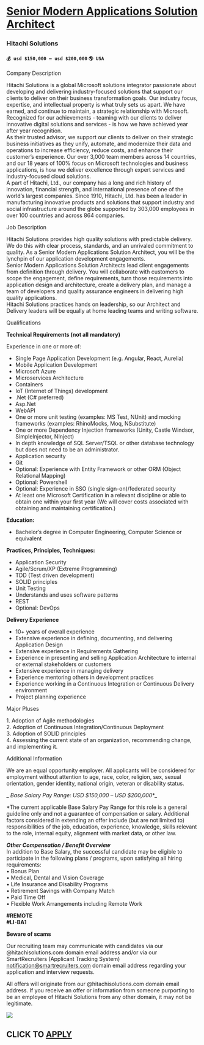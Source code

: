 # [Senior Modern Applications Solution Architect](https://www.remotewlb.com/apply/senior-modern-applications-solution-architect)  
### Hitachi Solutions  
#### `💰 usd $150,000 – usd $200,000` `🌎 USA`  
  
  

Company Description

  
Hitachi Solutions is a global Microsoft solutions integrator passionate about developing and delivering industry-focused solutions that support our clients to deliver on their business transformation goals. Our industry focus, expertise, and intellectual property is what truly sets us apart. We have earned, and continue to maintain, a strategic relationship with Microsoft. Recognized for our achievements - teaming with our clients to deliver innovative digital solutions and services - is how we have achieved year after year recognition.  
As their trusted advisor, we support our clients to deliver on their strategic business initiatives as they unify, automate, and modernize their data and operations to increase efficiency, reduce costs, and enhance their customer’s experience. Our over 3,000 team members across 14 countries, and our 18 years of 100% focus on Microsoft technologies and business applications, is how we deliver excellence through expert services and industry-focused cloud solutions.  
A part of Hitachi, Ltd., our company has a long and rich history of innovation, financial strength, and international presence of one of the world’s largest companies. Since 1910, Hitachi, Ltd. has been a leader in manufacturing innovative products and solutions that support industry and social infrastructure around the globe supported by 303,000 employees in over 100 countries and across 864 companies.  

  
  

Job Description

Hitachi Solutions provides high quality solutions with predictable delivery. We do this with clear process, standards, and an unrivaled commitment to quality. As a Senior Modern Applications Solution Architect, you will be the lynchpin of our application development engagements.  
Senior Modern Applications Solution Architects lead client engagements from definition through delivery. You will collaborate with customers to scope the engagement, define requirements, turn those requirements into application design and architecture, create a delivery plan, and manage a team of developers and quality assurance engineers in delivering high quality applications.  
Hitachi Solutions practices hands on leadership, so our Architect and Delivery leaders will be equally at home leading teams and writing software.  

  
  

Qualifications

 **Technical Requirements (not all mandatory)**

Experience in one or more of:

  * Single Page Application Development (e.g. Angular, React, Aurelia)
  * Mobile Application Development
  * Microsoft Azure 
  * Microservices Architecture
  * Containers
  * IoT (Internet of Things) development
  * .Net (C# preferred) 
  * Asp.Net 
  * WebAPI 
  * One or more unit testing (examples: MS Test, NUnit) and mocking frameworks (examples: RhinoMocks, Moq, NSubstitute) 
  * One or more Dependency Injection frameworks (Unity, Castle Windsor, SimpleInjector, NInject) 
  * In depth knowledge of SQL Server/TSQL or other database technology but does not need to be an administrator. 
  * Application security 
  * Git
  * Optional: Experience with Entity Framework or other ORM (Object Relational Mapping) 
  * Optional: Powershell 
  * Optional: Experience in SSO (single sign-on)/federated security
  * At least one Microsoft Certification in a relevant discipline or able to obtain one within your first year (We will cover costs associated with obtaining and maintaining certification.)

 **Education:**

  * Bachelor’s degree in Computer Engineering, Computer Science or equivalent

 **Practices, Principles, Techniques:**

  * Application Security 
  * Agile/Scrum/XP (Extreme Programming) 
  * TDD (Test driven development) 
  * SOLID principles 
  * Unit Testing 
  * Understands and uses software patterns 
  * REST 
  * Optional: DevOps

  
**Delivery Experience**

  * 10+ years of overall experience
  * Extensive experience in defining, documenting, and delivering Application Design
  * Extensive experience in Requirements Gathering
  * Experience in presenting and selling Application Architecture to internal or external stakeholders or customers
  * Extensive experience in managing delivery
  * Experience mentoring others in development practices
  * Experience working in a Continuous Integration or Continuous Delivery environment
  * Project planning experience

  
Major Pluses

1\. Adoption of Agile methodologies  
2\. Adoption of Continuous Integration/Continuous Deployment  
3\. Adoption of SOLID principles  
4\. Assessing the current state of an organization, recommending change, and implementing it.  

  
  

Additional Information

We are an equal opportunity employer. All applicants will be considered for employment without attention to age, race, color, religion, sex, sexual orientation, gender identity, national origin, veteran or disability status.

 _ **Base Salary Pay Range*: USD $150,000 – USD $200,000**_

*The current applicable Base Salary Pay Range for this role is a general guideline only and not a guarantee of compensation or salary. Additional factors considered in extending an offer include (but are not limited to) responsibilities of the job, education, experience, knowledge, skills relevant to the role, internal equity, alignment with market data, or other law. 

_**Other Compensation / Benefit Overview**_  
In addition to Base Salary, the successful candidate may be eligible to participate in the following plans / programs, upon satisfying all hiring requirements:  
• Bonus Plan  
• Medical, Dental and Vision Coverage  
• Life Insurance and Disability Programs  
• Retirement Savings with Company Match  
• Paid Time Off  
• Flexible Work Arrangements including Remote Work

  
**#REMOTE  
#LI-BA1**

 **Beware of scams**

Our recruiting team may communicate with candidates via our @hitachisolutions.com domain email address and/or via our SmartRecruiters (Applicant Tracking System) notification@smartrecruiters.com domain email address regarding your application and interview requests.

All offers will originate from our @hitachisolutions.com domain email address. If you receive an offer or information from someone purporting to be an employee of Hitachi Solutions from any other domain, it may not be legitimate.

![](https://remotive.com/job/track/1905020/blank.gif?source=public_api)  
## CLICK TO [APPLY](https://www.remotewlb.com/apply/senior-modern-applications-solution-architect)

